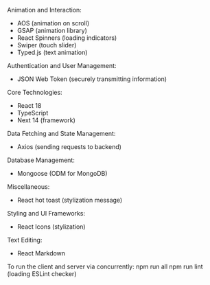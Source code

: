 Animation and Interaction:
- AOS (animation on scroll)
- GSAP (animation library)
- React Spinners (loading indicators)
- Swiper (touch slider)
- Typed.js (text animation)

Authentication and User Management:
- JSON Web Token (securely transmitting information)

Core Technologies:
- React 18
- TypeScript
- Next 14 (framework)

Data Fetching and State Management:
- Axios (sending requests to backend)

Database Management:
- Mongoose (ODM for MongoDB)

Miscellaneous:
- React hot toast (stylization message)

Styling and UI Frameworks:
- React Icons (stylization)

Text Editing:
- React Markdown

To run the client and server via concurrently:
npm run all
npm run lint (loading ESLint checker)

